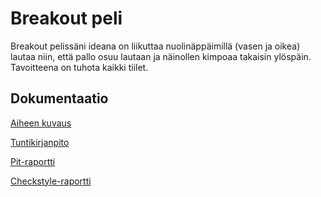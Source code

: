# Breakout peli
Breakout pelissäni ideana on liikuttaa nuolinäppäimillä (vasen ja oikea) lautaa niin, että pallo osuu lautaan ja näinollen kimpoaa takaisin ylöspäin.
Tavoitteena on tuhota kaikki tiilet.

## Dokumentaatio
[Aiheen kuvaus](Dokumentaatio/aiheenKuvausJaRakenne.md)

[Tuntikirjanpito](Dokumentaatio/tuntikirjanpito.md)

[Pit-raportti](https://htmlpreview.github.io/?https://github.com/jjanii/BreakoutGame/blob/master/Dokumentaatio/pit/index.html)

[Checkstyle-raportti](https://htmlpreview.github.io/?https://github.com/jjanii/BreakoutGame/blob/master/Dokumentaatio/checkstyle/checkstyle.html)
